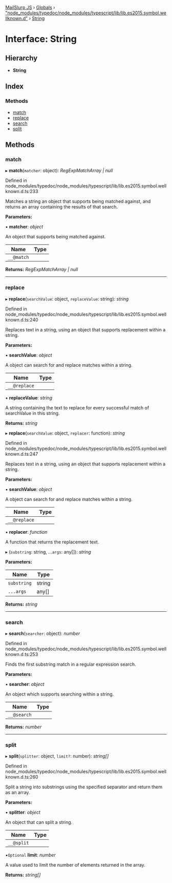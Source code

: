 [MailSlurp JS](../README.md) › [Globals](../globals.md) › ["node_modules/typedoc/node_modules/typescript/lib/lib.es2015.symbol.wellknown.d"](../modules/_node_modules_typedoc_node_modules_typescript_lib_lib_es2015_symbol_wellknown_d_.md) › [String](_node_modules_typedoc_node_modules_typescript_lib_lib_es2015_symbol_wellknown_d_.string.md)

# Interface: String

## Hierarchy

* **String**

## Index

### Methods

* [match](_node_modules_typedoc_node_modules_typescript_lib_lib_es2015_symbol_wellknown_d_.string.md#match)
* [replace](_node_modules_typedoc_node_modules_typescript_lib_lib_es2015_symbol_wellknown_d_.string.md#replace)
* [search](_node_modules_typedoc_node_modules_typescript_lib_lib_es2015_symbol_wellknown_d_.string.md#search)
* [split](_node_modules_typedoc_node_modules_typescript_lib_lib_es2015_symbol_wellknown_d_.string.md#split)

## Methods

###  match

▸ **match**(`matcher`: object): *RegExpMatchArray | null*

Defined in node_modules/typedoc/node_modules/typescript/lib/lib.es2015.symbol.wellknown.d.ts:233

Matches a string an object that supports being matched against, and returns an array containing the results of that search.

**Parameters:**

▪ **matcher**: *object*

An object that supports being matched against.

Name | Type |
------ | ------ |
`__@match` |  |

**Returns:** *RegExpMatchArray | null*

___

###  replace

▸ **replace**(`searchValue`: object, `replaceValue`: string): *string*

Defined in node_modules/typedoc/node_modules/typescript/lib/lib.es2015.symbol.wellknown.d.ts:240

Replaces text in a string, using an object that supports replacement within a string.

**Parameters:**

▪ **searchValue**: *object*

A object can search for and replace matches within a string.

Name | Type |
------ | ------ |
`__@replace` |  |

▪ **replaceValue**: *string*

A string containing the text to replace for every successful match of searchValue in this string.

**Returns:** *string*

▸ **replace**(`searchValue`: object, `replacer`: function): *string*

Defined in node_modules/typedoc/node_modules/typescript/lib/lib.es2015.symbol.wellknown.d.ts:247

Replaces text in a string, using an object that supports replacement within a string.

**Parameters:**

▪ **searchValue**: *object*

A object can search for and replace matches within a string.

Name | Type |
------ | ------ |
`__@replace` |  |

▪ **replacer**: *function*

A function that returns the replacement text.

▸ (`substring`: string, ...`args`: any[]): *string*

**Parameters:**

Name | Type |
------ | ------ |
`substring` | string |
`...args` | any[] |

**Returns:** *string*

___

###  search

▸ **search**(`searcher`: object): *number*

Defined in node_modules/typedoc/node_modules/typescript/lib/lib.es2015.symbol.wellknown.d.ts:253

Finds the first substring match in a regular expression search.

**Parameters:**

▪ **searcher**: *object*

An object which supports searching within a string.

Name | Type |
------ | ------ |
`__@search` |  |

**Returns:** *number*

___

###  split

▸ **split**(`splitter`: object, `limit?`: number): *string[]*

Defined in node_modules/typedoc/node_modules/typescript/lib/lib.es2015.symbol.wellknown.d.ts:260

Split a string into substrings using the specified separator and return them as an array.

**Parameters:**

▪ **splitter**: *object*

An object that can split a string.

Name | Type |
------ | ------ |
`__@split` |  |

▪`Optional`  **limit**: *number*

A value used to limit the number of elements returned in the array.

**Returns:** *string[]*
